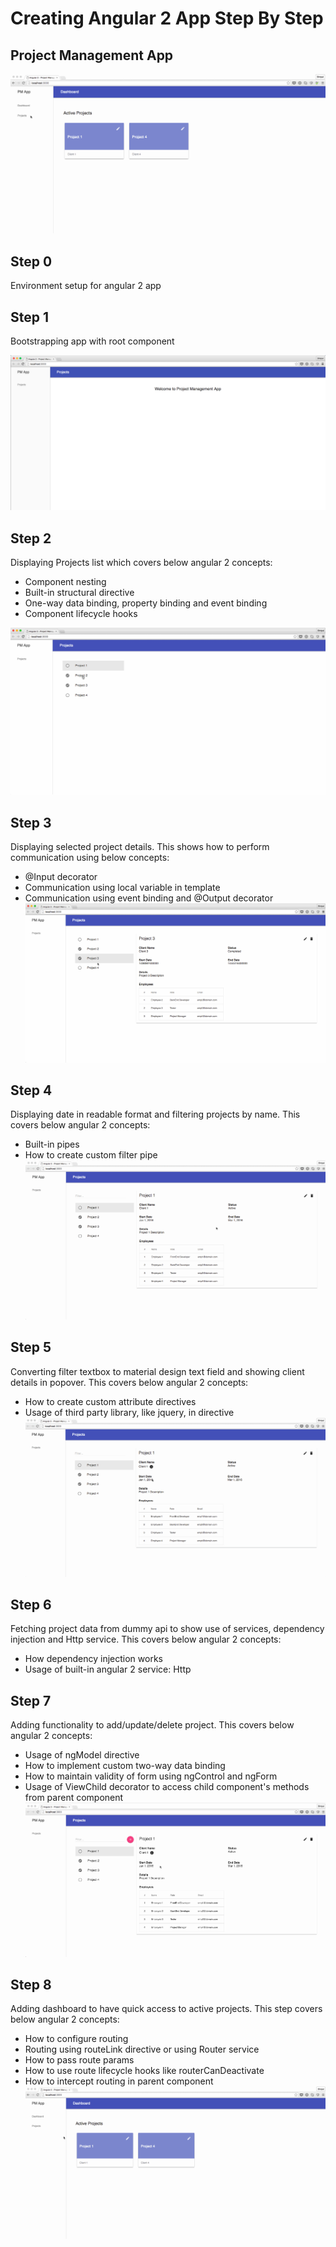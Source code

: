 # Creating Angular 2 App Step By Step

## Project Management App
![project-management-app](https://raw.githubusercontent.com/shripalsoni04/angular2-tutorial/master/images/0-Intro/0_1-Output-of-project-management-with-animation-app.gif)

## Step 0
Environment setup for angular 2 app

## Step 1
Bootstrapping app with root component

![project-management-app-bootstrap](https://raw.githubusercontent.com/shripalsoni04/angular2-tutorial/master/images/1-Bootstrap/1_1-output-of-bootstrap-step.png)

## Step 2
Displaying Projects list which covers below angular 2 concepts:
- Component nesting
- Built-in structural directive
- One-way data binding, property binding and event binding
- Component lifecycle hooks

![project-management-app-displaying-data](https://raw.githubusercontent.com/shripalsoni04/angular2-tutorial/master/images/2-Displaying-Data/2_1-Output-after-displaying-data-step.gif)

## Step 3
Displaying selected project details. This shows how to perform communication using below concepts:
- @Input decorator
- Communication using local variable in template
- Communication using event binding and @Output decorator
![project-management-app-communication](https://raw.githubusercontent.com/shripalsoni04/angular2-tutorial/master/images/3-Component-Communication/3_1-Output-after-component-communication-chapter.gif)

## Step 4
Displaying date in readable format and filtering projects by name. This covers below angular 2 concepts:
- Built-in pipes
- How to create custom filter pipe
![project-management-app-pipe](https://raw.githubusercontent.com/shripalsoni04/angular2-tutorial/master/images/4-Pipe/4_1-Output-after-pipe-chapter.gif)

## Step 5
Converting filter textbox to material design text field and showing client details in popover. This covers below angular 2 concepts:
- How to create custom attribute directives
- Usage of third party library, like jquery, in directive
![project-management-app-directive](https://raw.githubusercontent.com/shripalsoni04/angular2-tutorial/master/images/5-Directive/5_1-Output-after-directive-chapter.gif)

## Step 6
Fetching project data from dummy api to show use of services, dependency injection and Http service. This covers below angular 2 concepts:
- How dependency injection works
- Usage of built-in angular 2 service: Http

## Step 7
Adding functionality to add/update/delete project. This covers below angular 2 concepts:
- Usage of ngModel directive
- How to implement custom two-way data binding
- How to maintain validity of form using ngControl and ngForm
- Usage of ViewChild decorator to access child component's methods from parent component 
![project-management-app-forms](https://raw.githubusercontent.com/shripalsoni04/angular2-tutorial/master/images/7-Forms/7_1-Output-after-forms-chapter.gif)

## Step 8
Adding dashboard to have quick access to active projects. This step covers below angular 2 concepts: 
- How to configure routing
- Routing using routeLink directive or using Router service
- How to pass route params 
- How to use route lifecycle hooks like routerCanDeactivate
- How to intercept routing in parent component
![project-management-app-routing](https://raw.githubusercontent.com/shripalsoni04/angular2-tutorial/master/images/8-Routing/8_1-Output-after-routing-chapter.gif)